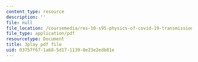 ```yaml
---
content_type: resource
description: ''
file: null
file_location: /coursemedia/res-10-s95-physics-of-covid-19-transmission-fall-2020/03757f671a685d1711390e23e2edb81e_0VppWRGt0uk.pdf
file_type: application/pdf
resourcetype: Document
title: 3play pdf file
uid: 03757f67-1a68-5d17-1139-0e23e2edb81e
---
```

